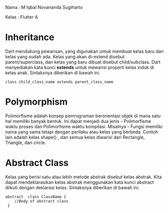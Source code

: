 Nama : M Iqbal Novananda Sugiharto

Kelas : Flutter A

# Inheritance

Dart mendukung pewarisan, yang digunakan untuk membuat kelas baru dari kelas yang sudah ada. Kelas yang akan di-extend disebut parent/superclass, dan kelas yang baru dibuat disebut child/subclass. Dart menyediakan kata kunci **extends** untuk mewarisi properti kelas induk di kelas anak. Sintaksnya diberikan di bawah ini.

```
class child_class_name extends parent_class_name
```

# Polymorphism

Polimorfisme adalah konsep pemrograman berorientasi objek di mana satu hal memiliki banyak bentuk. Ini dapat menjadi dua jenis - Polimorfisme waktu proses dan Polimorfisme waktu kompilasi. Misalnya - Fungsi memiliki nama yang sama tetapi dengan perilaku atau kelas yang berbeda. Contoh lain adalah kelas shape() , dan semua kelas diwarisi dari Rectangle, Triangle, dan circle.

# Abstract Class

Kelas yang berisi satu atau lebih metode abstrak disebut kelas abstrak. Kita dapat mendeklarasikan kelas abstrak menggunakan kata kunci abstract diikuti dengan deklarasi kelas. Sintaksnya diberikan di bawah ini.

```
abstract  class ClassName {
	//Body of abstract class
 }
```
